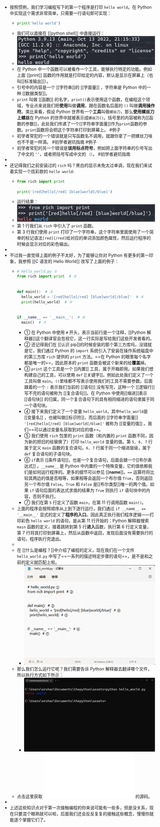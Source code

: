 - 按照惯例，我们学习编程写下的第一个程序是打印 `hello world`。在 Python 中实现这个需求非常简单，只需要一行语句即可实现：
	- ```python
	  print('hello world')
	  ```
	- 我们可以直接在 [[python shell]] 中直接运行：
	- ![hello world](../assets/image_1669739193303_0.png)
	- 在 Python 中一个函数可以被看作一个工具，能够执行特定的功能。例如上面 [[print]] 函数的作用就是打印给定的内容，默认是显示在屏幕上（也叫[[标准输出]]）。
	- 引号中的内容是一个 [[字符串]]的 [[字面量]] ，字符串是 Python 中的一种 [[数据类型]]。
	- `print` 叫做 [[函数]] 的名字，`print()`表示使用这个函数，在编程这个领域，专业点来说我们把**使用**叫做**调用**，跟在函数名后面的 `()` 叫做**调用操作符**。类比来看，假设 Python 世界有一个**工具**叫做`螺丝刀`，那么**使用螺丝刀上螺丝**在 Python 的世界中就被表示成`螺丝刀()`。括号里的内容被称为[[函数的参数]]，此处我们传递了一个[[字符串字面量]]作为`print`函数的参数。`print`函数将会把这个字符串打印到屏幕上。 #例子
	- 初学者常犯的一个错误就是只写函数名不调用，就跟你拿了一把螺丝刀啥也不干是一样滴。 #初学者避坑指南 #例子
	- 初学者常犯的另一个错误是**误用标点符号**，例如把上面字符串的引号写出了中文的 `‘’`，或者把括号写成中文的 `（）`。 #初学者避坑指南
-
- 还记得我们之前安装过的 `rich` 吗？黑白的显示未免太过单调，现在我们来试着实现一个炫彩款的 `hello world`:
	- ```python
	  from rich import print
	  
	  print('[red]hello[/red] [blue]world[/blue]')
	  ```
	- 运行结果：
	- ![colorful hello world](../assets/image_1669738961075_0.png)
	- 第 1 行我们从 `rich` 中引入了 `print` 函数。
	- 第 3 行我们使用 `print` 打印了一个字符串，这个字符串里面使用了一个简单的标记语法`[red][/red]`给对应的单词添加颜色属性，然后运行程序的时候会显示对应的彩色输出。
-
- 不过我一直觉得上面的例子不太好，为了能够让你对 Python 有更多的第一印象，我参照 [[C 语言的 Hello World]] 改写了上面的例子：
	- ```python
	  # hello_world.py ①
	  from rich import print  # ②
	  
	  
	  def main():  # ③
	    hello_world = '[red]hello[/red] [blue]world[/blue]'  # ④
	    print(hello_world)  # ⑤
	    
	  
	  if __name__ == '__main__':  # ⑥
	    main()  # ⑦
	  ```
		- ① 在 Python 中使用 `#` 开头，表示当前行是一个注释，[[Python 解释器]]这个翻译官会忽视它，这一行实际是写给我们这些开发者看的。
		- ② 还记得我们在 [[认识 pip]]的时候安装的那个第三方库吗，没错就是它，我们通过 Python 的 `import` 系统引入了安装在操作系统磁盘中的第三方库 `rich` 提供的 `print` 方法。==在 Python 的眼里每个名字都是唯一的==，因此原本的 `print` 函数会被这个新来的给**覆盖**掉。
		- ③ `print` 这个工具是一个 [[内置]] 工具，属于开箱即用。如果我们想构建自己的工具，可以使用 `def` [[关键字]]。例如此处我们定义了一个工具叫做 `main`。`()`里啥都不写表示使用我们的工具不需要参数。后面跟着的一个 `:` 表示我们当前的 [[语句]] 没有写完，这种一个 [[逻辑行]] 写不完的语句被称为 [[复合语句]]。在 Python 中使用[[缩进]]表示 [[语句块]] 的归属，同一个复合语句下的具有相同缩进的语句隶属于同一个语句块。
		- ④ 接下来我们定义了一个变量 `hello_world`，其中`hello_world`是 [[变量名]] ，也被叫做[[标识符]]，而后面的 [[字符串字面量]] `'[red]hello[/red] [blue]world[/blue]'` 被称为 [[变量的值]] 。我们==可以通过变量名获取到对应的值==。
		- ⑤ 我们使用 `rich` 包里的 `print` 函数（和内置的 `print` 函数不同，因为新的把旧的给替换了）打印 `hello_world` 变量的值。第 `5, 6, 7` 行属于定义 `main` 函数的复合语句。`6, 7` 行属于同一个缩进层级，属于 `def` 复合语句的子语句块。
		- ⑥ `if`表示 [[条件语句]]，也是一个复合语句，后面会跟一个[[布尔表达式]] 。`__name__` 是 Python 中内置的一个特殊变量，它的值依赖我们是如何运行程序的。更多的细节可以参见 [[__name__]]。`==` 运算符将比较其两边的值是否相等，如果相等会返回一个布尔值 `True`，否则返回另一个布尔值 `False`。`True` 和 `False` 是[[布尔类型]]唯一的两个值。如果 `if` 语句后面的表达式求值的结果为 `True` 则执行 `if` 语句块中的内容，否则不执行。
		- ⑦ 我们在第 `5` 行定义了函数 `main`，在第 11 行调用函数 `main()`。
	- 上面的程序会按照顺序从上到下逐行运行，我们通过 `if __name__ == '__main__'` 显式的定义了**程序的入口**。因此真正执行我们程序逻辑——打印彩色 `hello world` 的语句，是从第 11 行开始的：Python 解释器搜索 `main` 函数的定义，接着跳转到第 5 行**进入**函数，执行第 6 行定义变量，第 7 行将其打印到屏幕上，然后从函数中返回，发现后面没有需要执行的语句，程序执行完退出。
	-
	- 在 [[什么是编程？]]中介绍了编程的定义，现在我们在一个文件 `hello_world.py` 中写了==一系列的描述特定步骤的语句==，是不是和之前的定义就匹配上啦。
		- ![程序源码](../assets/image_1669825885466_0.png)
	- 那么我们怎么运行它呢？我们需要告诉 Python 解释器去翻译哪个文件，所以执行方式如下所示：
		- ![执行整个文件](../assets/image_1669825958052_0.png)
	- 点击这里获取 ![hello_world.py](../assets/hello_world.py)  的源码。
-
- 上述这些知识点对于第一次接触编程的你来说可能有一些多，但是没关系，现在只要混个眼熟就可以啦，后面我们还会反反复复的接触这些概念，慢慢你就能逐个掌握它们了。